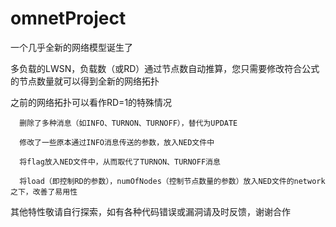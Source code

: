 # omnetProject

一个几乎全新的网络模型诞生了

多负载的LWSN，负载数（或RD）通过节点数自动推算，您只需要修改符合公式的节点数量就可以得到全新的网络拓扑

之前的网络拓扑可以看作RD=1的特殊情况

      删除了多种消息（如INFO、TURNON、TURNOFF），替代为UPDATE

      修改了一些原本通过INFO消息传送的参数，放入NED文件中

      将flag放入NED文件中，从而取代了TURNON、TURNOFF消息
      
      将load（即控制RD的参数），numOfNodes（控制节点数量的参数）放入NED文件的network之下，改善了易用性

其他特性敬请自行探索，如有各种代码错误或漏洞请及时反馈，谢谢合作
